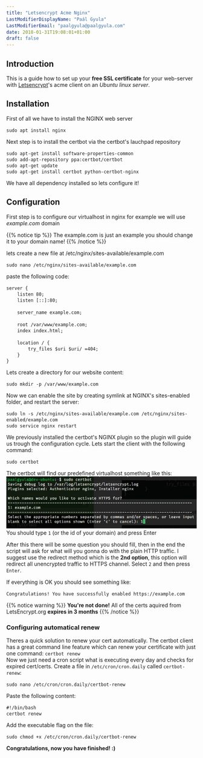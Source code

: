 ```yaml
---
title: "Letsencrypt Acme Nginx"
LastModifierDisplayName: "Paál Gyula"
LastModifierEmail: "paalgyula@paalgyula.com"
date: 2018-01-31T19:08:01+01:00
draft: false
---
```


## Introduction

This is a guide how to set up your **free SSL certificate** for your web-server with [Letsencrypt](https://letsencrypt.org/)'s acme client on an *Ubuntu linux server*.

## Installation

First of all we have to install the NGINX web server

```
sudo apt install nginx
```

Next step is to install the certbot via the certbot's lauchpad repository

```
sudo apt-get install software-properties-common
sudo add-apt-repository ppa:certbot/certbot
sudo apt-get update
sudo apt-get install certbot python-certbot-nginx
```

We have all dependency installed so lets configure it!

## Configuration

First step is to configure our virtualhost in nginx for example we will use *example.com* domain

{{% notice tip %}}
The example.com is just an example you should change it to your domain name!
{{% /notice %}}

lets create a new file at /etc/nginx/sites-available/example.com 

```
sudo nano /etc/nginx/sites-available/example.com
```

paste the following code:

```
server {
	listen 80;
	listen [::]:80;

	server_name example.com;

	root /var/www/example.com;
	index index.html;

	location / {
		try_files $uri $uri/ =404;
	}
}
```
Lets create a directory for our website content:
```
sudo mkdir -p /var/www/example.com
```

Now we can enable the site by creating symlink at NGINX's sites-enabled folder, and restart the server:
```
sudo ln -s /etc/nginx/sites-available/example.com /etc/nginx/sites-enabled/example.com
sudo service nginx restart
```
We previously installed the certbot's NGINX plugin so the plugin will guide us trough the configuration cycle. Lets start the client with the following command:
```
sudo certbot
```
The certbot will find our predefined virtualhost something like this:
![Certbot Step 1](/images/screenshots/certbot_step_1.png?classes=shadow)
You should type `1` (or the id of your domain) and press Enter

After this there will be some question you should fill, then in the end the script will ask for what will you gonna do with the plain HTTP traffic. I suggest use the redirect method which is the **2nd option**, this option will redirect all unencrypted traffic to HTTPS channel. Select `2` and then press `Enter`.

If everything is OK you should see something like:

```
Congratulations! You have successfully enabled https://example.com
```

{{% notice warning %}}
**You're not done!** All of the certs aquired from LetsEncrypt.org **expires in 3 months**
{{% /notice %}}

### Configuring automatical renew

Theres a quick solution to renew your cert automatically. The certbot client has a great command line feature which can renew your certificate with just one command: `certbot renew`  
Now we just need a cron script what is executing every day and checks for expired cert/certs.
Create a file in `/etc/cron/cron.daily` called `certbot-renew`:
```
sudo nano /etc/cron/cron.daily/certbot-renew
```
Paste the following content:
```
#!/bin/bash
certbot renew

```

Add the executable flag on the file: 
```
sudo chmod +x /etc/cron/cron.daily/certbot-renew
```

**Congratulations, now you have finished! :)**
